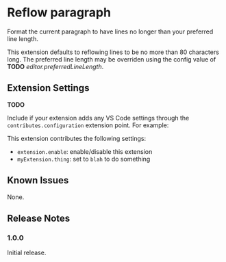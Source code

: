 # Reflow paragraph

Format the current paragraph to have lines no longer than your preferred line
length. 

This extension defaults to reflowing lines to be no more than 80 characters
long. The preferred line length may be overriden using the config value of
**TODO** *editor.preferredLineLength*.

## Extension Settings

**TODO**

Include if your extension adds any VS Code settings through the
`contributes.configuration` extension point. For example:

This extension contributes the following settings:

* `extension.enable`: enable/disable this extension
* `myExtension.thing`: set to `blah` to do something

## Known Issues

None.

## Release Notes

### 1.0.0

Initial release.